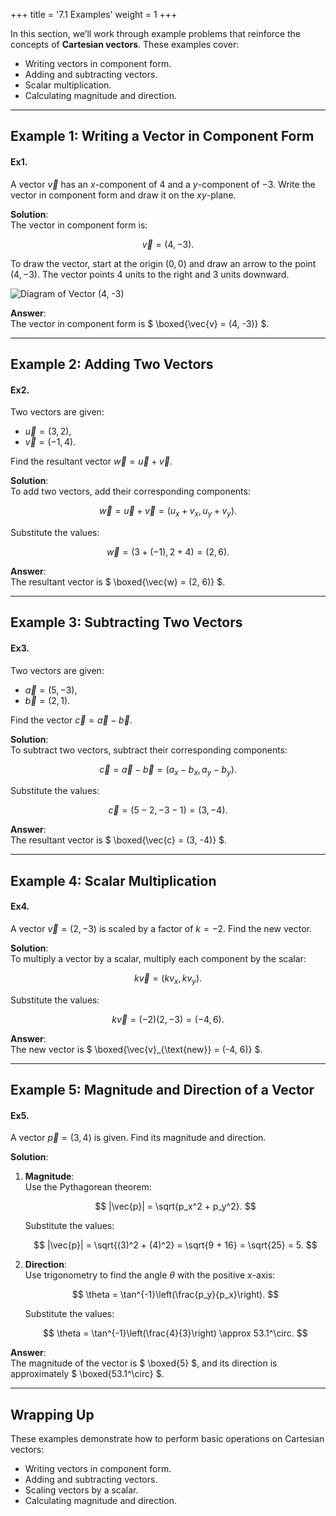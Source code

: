 +++
title = '7.1 Examples'
weight = 1
+++


In this section, we’ll work through example problems that reinforce the concepts of **Cartesian vectors**. These examples cover:
- Writing vectors in component form.
- Adding and subtracting vectors.
- Scalar multiplication.
- Calculating magnitude and direction.

---

## Example 1: Writing a Vector in Component Form

#### Ex1.
A vector $\vec{v}$ has an $x$-component of $4$ and a $y$-component of $-3$. Write the vector in component form and draw it on the $xy$-plane.

**Solution**:  
The vector in component form is:

$$
\vec{v} = (4, -3).
$$

To draw the vector, start at the origin $(0, 0)$ and draw an arrow to the point $(4, -3)$. The vector points 4 units to the right and 3 units downward.

![Diagram of Vector (4, -3)](/images/vector_4_neg3_diagram.png)

**Answer**:  
The vector in component form is $ \boxed{\vec{v} = (4, -3)} $.

---

## Example 2: Adding Two Vectors

#### Ex2.
Two vectors are given:
- $\vec{u} = (3, 2)$,
- $\vec{v} = (-1, 4)$.

Find the resultant vector $\vec{w} = \vec{u} + \vec{v}$.

**Solution**:  
To add two vectors, add their corresponding components:

$$
\vec{w} = \vec{u} + \vec{v} = (u_x + v_x, u_y + v_y).
$$

Substitute the values:

$$
\vec{w} = (3 + (-1), 2 + 4) = (2, 6).
$$

**Answer**:  
The resultant vector is $ \boxed{\vec{w} = (2, 6)} $.

---

## Example 3: Subtracting Two Vectors

#### Ex3.
Two vectors are given:
- $\vec{a} = (5, -3)$,
- $\vec{b} = (2, 1)$.

Find the vector $\vec{c} = \vec{a} - \vec{b}$.

**Solution**:  
To subtract two vectors, subtract their corresponding components:

$$
\vec{c} = \vec{a} - \vec{b} = (a_x - b_x, a_y - b_y).
$$

Substitute the values:

$$
\vec{c} = (5 - 2, -3 - 1) = (3, -4).
$$

**Answer**:  
The resultant vector is $ \boxed{\vec{c} = (3, -4)} $.

---

## Example 4: Scalar Multiplication

#### Ex4.
A vector $\vec{v} = (2, -3)$ is scaled by a factor of $k = -2$. Find the new vector.

**Solution**:  
To multiply a vector by a scalar, multiply each component by the scalar:

$$
k\vec{v} = (k v_x, k v_y).
$$

Substitute the values:

$$
k\vec{v} = (-2)(2, -3) = (-4, 6).
$$

**Answer**:  
The new vector is $ \boxed{\vec{v}_{\text{new}} = (-4, 6)} $.

---

## Example 5: Magnitude and Direction of a Vector

#### Ex5.
A vector $\vec{p} = (3, 4)$ is given. Find its magnitude and direction.

**Solution**:  

1. **Magnitude**:  
   Use the Pythagorean theorem:
   
   $$
   |\vec{p}| = \sqrt{p_x^2 + p_y^2}.
   $$

   Substitute the values:
   
   $$
   |\vec{p}| = \sqrt{(3)^2 + (4)^2} = \sqrt{9 + 16} = \sqrt{25} = 5.
   $$

2. **Direction**:  
   Use trigonometry to find the angle $\theta$ with the positive $x$-axis:

   $$
   \theta = \tan^{-1}\left(\frac{p_y}{p_x}\right).
   $$

   Substitute the values:

   $$
   \theta = \tan^{-1}\left(\frac{4}{3}\right) \approx 53.1^\circ.
   $$

**Answer**:  
The magnitude of the vector is $ \boxed{5} $, and its direction is approximately $ \boxed{53.1^\circ} $.

---

## Wrapping Up

These examples demonstrate how to perform basic operations on Cartesian vectors:
- Writing vectors in component form.
- Adding and subtracting vectors.
- Scaling vectors by a scalar.
- Calculating magnitude and direction.
